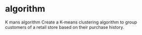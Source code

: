 # algorithm
K mans algorithm
Create a K-means clustering algorithm to group customers of a retail store based on their purchase history.

